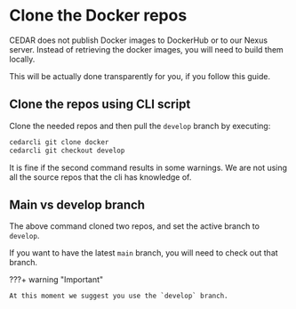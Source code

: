 # Clone the Docker repos

CEDAR does not publish Docker images to DockerHub or to our Nexus server.
Instead of retrieving the docker images, you will need to build them locally.

This will be actually done transparently for you, if you follow this guide.

## Clone the repos using CLI script

Clone the needed repos and then pull the `develop` branch by executing:
 
```sh
cedarcli git clone docker
cedarcli git checkout develop
```

It is fine if the second command results in some warnings. We are not using all the source repos that the cli has knowledge of.

## Main vs develop branch

The above command cloned two repos, and set the active branch to `develop`.

If you want to have the latest `main` branch, you will need to check out that branch.

???+ warning "Important"

    At this moment we suggest you use the `develop` branch.
[//]: # (    Unless you specifically need something from the latest `develop` branch, you should use the `main` branch, so skip this step.)
